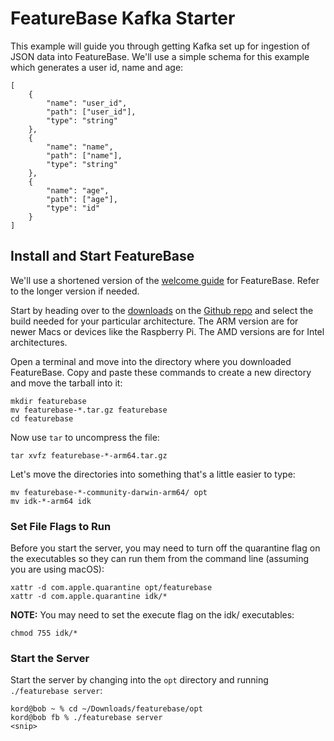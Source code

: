 # FeatureBase Kafka Starter
This example will guide you through getting Kafka set up for ingestion of JSON data into FeatureBase. We'll use a simple schema for this example which generates a user id, name and age:

```
[
    {
        "name": "user_id",
        "path": ["user_id"],
        "type": "string"
    },
    {
        "name": "name",
        "path": ["name"],
        "type": "string"
    },
    {
        "name": "age",
        "path": ["age"],
        "type": "id"
    }
]
```

## Install and Start FeatureBase
We'll use a shortened version of the [welcome guide](https://docs.featurebase.com/) for FeatureBase. Refer to the longer version if needed.

Start by heading over to the [downloads](https://github.com/FeatureBaseDB/FeatureBase/releases) on the [Github repo](https://github.com/FeatureBaseDB/featurebase) and select the build needed for your particular architecture. The ARM version are for newer Macs or devices like the Raspberry Pi. The AMD versions are for Intel architectures.

Open a terminal and move into the directory where you downloaded FeatureBase. Copy and paste these commands to create a new directory and move the tarball into it:

```
mkdir featurebase
mv featurebase-*.tar.gz featurebase
cd featurebase
```

Now use `tar` to uncompress the file:

```
tar xvfz featurebase-*-arm64.tar.gz
```

Let's move the directories into something that's a little easier to type:

```
mv featurebase-*-community-darwin-arm64/ opt
mv idk-*-arm64 idk
```

### Set File Flags to Run
Before you start the server, you may need to turn off the quarantine flag on the executables so they can run them from the command line (assuming you are using macOS):

```
xattr -d com.apple.quarantine opt/featurebase
xattr -d com.apple.quarantine idk/*
```

**NOTE:** You may need to set the execute flag on the idk/ executables:

```
chmod 755 idk/*
```

### Start the Server
Start the server by changing into the `opt` directory and running `./featurebase server`:

```
kord@bob ~ % cd ~/Downloads/featurebase/opt
kord@bob fb % ./featurebase server
<snip>
```